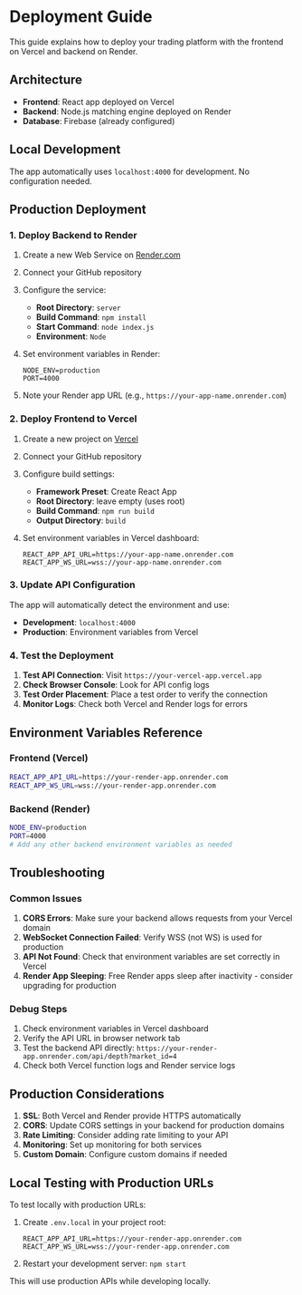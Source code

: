 # Deployment Guide

This guide explains how to deploy your trading platform with the frontend on Vercel and backend on Render.

## Architecture

- **Frontend**: React app deployed on Vercel
- **Backend**: Node.js matching engine deployed on Render
- **Database**: Firebase (already configured)

## Local Development

The app automatically uses `localhost:4000` for development. No configuration needed.

## Production Deployment

### 1. Deploy Backend to Render

1. Create a new Web Service on [Render.com](https://render.com)
2. Connect your GitHub repository
3. Configure the service:
   - **Root Directory**: `server`
   - **Build Command**: `npm install`
   - **Start Command**: `node index.js`
   - **Environment**: `Node`

4. Set environment variables in Render:
   ```
   NODE_ENV=production
   PORT=4000
   ```

5. Note your Render app URL (e.g., `https://your-app-name.onrender.com`)

### 2. Deploy Frontend to Vercel

1. Create a new project on [Vercel](https://vercel.com)
2. Connect your GitHub repository
3. Configure build settings:
   - **Framework Preset**: Create React App
   - **Root Directory**: leave empty (uses root)
   - **Build Command**: `npm run build`
   - **Output Directory**: `build`

4. Set environment variables in Vercel dashboard:
   ```
   REACT_APP_API_URL=https://your-app-name.onrender.com
   REACT_APP_WS_URL=wss://your-app-name.onrender.com
   ```

### 3. Update API Configuration

The app will automatically detect the environment and use:
- **Development**: `localhost:4000` 
- **Production**: Environment variables from Vercel

### 4. Test the Deployment

1. **Test API Connection**: Visit `https://your-vercel-app.vercel.app`
2. **Check Browser Console**: Look for API config logs
3. **Test Order Placement**: Place a test order to verify the connection
4. **Monitor Logs**: Check both Vercel and Render logs for errors

## Environment Variables Reference

### Frontend (Vercel)
```bash
REACT_APP_API_URL=https://your-render-app.onrender.com
REACT_APP_WS_URL=wss://your-render-app.onrender.com
```

### Backend (Render)
```bash
NODE_ENV=production
PORT=4000
# Add any other backend environment variables as needed
```

## Troubleshooting

### Common Issues

1. **CORS Errors**: Make sure your backend allows requests from your Vercel domain
2. **WebSocket Connection Failed**: Verify WSS (not WS) is used for production
3. **API Not Found**: Check that environment variables are set correctly in Vercel
4. **Render App Sleeping**: Free Render apps sleep after inactivity - consider upgrading for production

### Debug Steps

1. Check environment variables in Vercel dashboard
2. Verify the API URL in browser network tab
3. Test the backend API directly: `https://your-render-app.onrender.com/api/depth?market_id=4`
4. Check both Vercel function logs and Render service logs

## Production Considerations

1. **SSL**: Both Vercel and Render provide HTTPS automatically
2. **CORS**: Update CORS settings in your backend for production domains
3. **Rate Limiting**: Consider adding rate limiting to your API
4. **Monitoring**: Set up monitoring for both services
5. **Custom Domain**: Configure custom domains if needed

## Local Testing with Production URLs

To test locally with production URLs:

1. Create `.env.local` in your project root:
   ```
   REACT_APP_API_URL=https://your-render-app.onrender.com
   REACT_APP_WS_URL=wss://your-render-app.onrender.com
   ```

2. Restart your development server: `npm start`

This will use production APIs while developing locally. 
